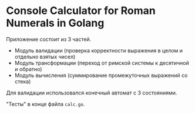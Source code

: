 # Console Calculator for Roman Numerals in Golang

Приложение состоит из 3 частей.

- Модуль валидации (проверка корректности выражения в целом и отдельно взятых чисел)
- Модуль трансформации (переход от римской системы к десятичной и обратно)
- Модуль вычисления (суммирование промежуточных выражений со стека)

Для валидации использовался конечный автомат с 3 состояниями.

"Тесты" в конце файла ``calc.go``.
